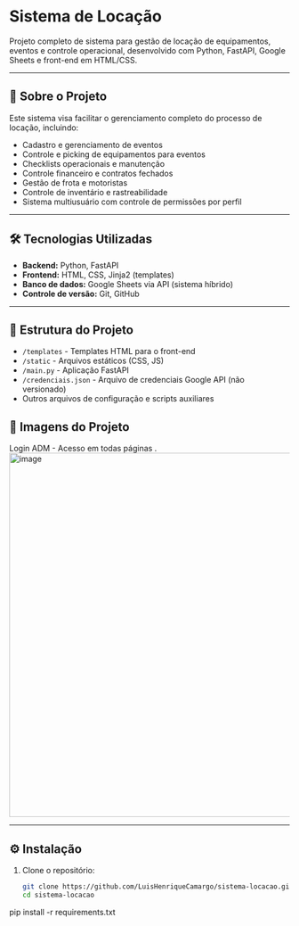 # Sistema de Locação

Projeto completo de sistema para gestão de locação de equipamentos, eventos e controle operacional, desenvolvido com Python, FastAPI, Google Sheets e front-end em HTML/CSS.

---

## 🚀 Sobre o Projeto

Este sistema visa facilitar o gerenciamento completo do processo de locação, incluindo:

- Cadastro e gerenciamento de eventos
- Controle e picking de equipamentos para eventos
- Checklists operacionais e manutenção
- Controle financeiro e contratos fechados
- Gestão de frota e motoristas
- Controle de inventário e rastreabilidade
- Sistema multiusuário com controle de permissões por perfil

---

## 🛠 Tecnologias Utilizadas

- **Backend:** Python, FastAPI
- **Frontend:** HTML, CSS, Jinja2 (templates)
- **Banco de dados:** Google Sheets via API (sistema híbrido)
- **Controle de versão:** Git, GitHub

---

## 📁 Estrutura do Projeto

- `/templates` - Templates HTML para o front-end
- `/static` - Arquivos estáticos (CSS, JS)
- `/main.py` - Aplicação FastAPI
- `/credenciais.json` - Arquivo de credenciais Google API (não versionado)
- Outros arquivos de configuração e scripts auxiliares

## 👀 Imagens do Projeto  

Login ADM - Acesso em todas páginas . 
<img width="1337" height="653" alt="image" src="https://github.com/user-attachments/assets/41ab8207-02a8-4017-b732-bda14fa37b31" />


---

## ⚙️ Instalação

1. Clone o repositório:
   ```bash
   git clone https://github.com/LuisHenriqueCamargo/sistema-locacao.git
   cd sistema-locacao
pip install -r requirements.txt
